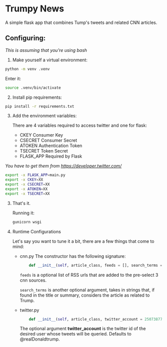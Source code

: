 # Trumpy News
A simple flask app that combines Tump's tweets and related CNN articles.

## Configuring:
_This is assuming that you're using bash_

1. Make yourself a virtual environment:
```sh
python -m venv .venv
```
Enter it:
```sh
source .venv/bin/activate
```

2. Install pip requirements:
```sh
pip install -r requirements.txt
```

3. Add the environment variables:
   
   There are 4 variables required to access twitter and one for flask:
    - CKEY
        Consumer Key
    - CSECRET
        Consumer Secret
    - ATOKEN
        Authentication Token
    - TSECRET
        Token Secret
    - FLASK\_APP
        Required by Flask
        
_You have to get them from https://developer.twitter.com/_
    
```sh
export -x FLASK_APP=main.py
export -x CKEY=XX
export -x CSECRET=XX
export -x ATOKEN=XX
export -x TSECRET=XX
```

3. That's it.

   Running it:
   ```sh
   gunicorn wsgi
   ```

4. Runtime Configurations

   Let's say you want to tune it a bit, there are a few things that come to mind:

    - cnn.py
      The constructor has the following signature:
      ```python
          def __init__(self, article_class, feeds = [], search_terms = []):
      ```
      `feeds` is a optional list of RSS urls that are added to the pre-select 3 cnn sources.
  
      `search_terms` is another optional argument, takes in strings that, if found in the title or summary, considers the article as related to Trump.
  
  
    - twitter.py
      ```python
          def __init__(self, article_class, twitter_account = 25073877):
      ```
      The optional argument **twitter_account** is the twitter id of the desired user whose tweets will be queried. Defaults to @realDonaldtrump.

